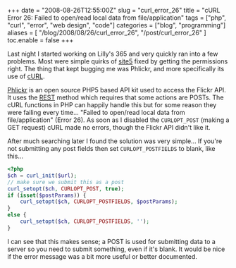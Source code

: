 +++
date = "2008-08-26T12:55:00Z"
slug = "curl_error_26"
title = "cURL Error 26: Failed to open/read local data from file/application"
tags = ["php", "curl", "error", "web design", "code"]
categories = ["blog", "programming"]
aliases = [
  "/blog/2008/08/26/curl_error_26",
  "/post/curl_error_26"
]
toc.enable = false
+++

Last night I started working on Lilly's 365 and very quickly ran into a few problems. Most were simple quirks of [site5](http://www.site5.com/in.php?id=51960) fixed by getting the permissions right. The thing that kept bugging me was Phlickr, and more specifically its use of [cURL](http://curl.haxx.se/).

[Phlickr](http://phlickr.sourceforge.net) is an open source PHP5 based API kit used to access the Flickr API. It uses the [REST](http://en.wikipedia.org/wiki/REST) method which requires that some actions are POSTs. The cURL functions in PHP can happily handle this but for some reason they were failing every time... "Failed to open/read local data from file/application" (Error 26). As soon as I disabled the `CURLOPT_POST` (making a GET request) cURL made no errors, though the Flickr API didn't like it.

After much searching later I found the solution was very simple... If you're not submitting any post fields then set `CURLOPT_POSTFIELDS` to blank, like this...

```php
<?php
$ch = curl_init($url);
// make sure we submit this as a post
curl_setopt($ch, CURLOPT_POST, true);
if (isset($postParams)) {
    curl_setopt($ch, CURLOPT_POSTFIELDS, $postParams);
}
else {
    curl_setopt($ch, CURLOPT_POSTFIELDS, '');
}
```

I can see that this makes sense; a POST is used for submitting data to a server so you need to submit something, even if it's blank. It would be nice if the error message was a bit more useful or better documented.
